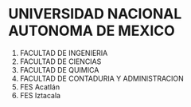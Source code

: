 # UNIVERSIDAD NACIONAL AUTONOMA DE MEXICO

1. FACULTAD DE INGENIERIA
2. FACULTAD DE CIENCIAS
3. FACULTAD DE QUIMICA
4. FACULTAD DE CONTADURIA Y ADMINISTRACION
5. FES Acatlán
6. FES Iztacala
